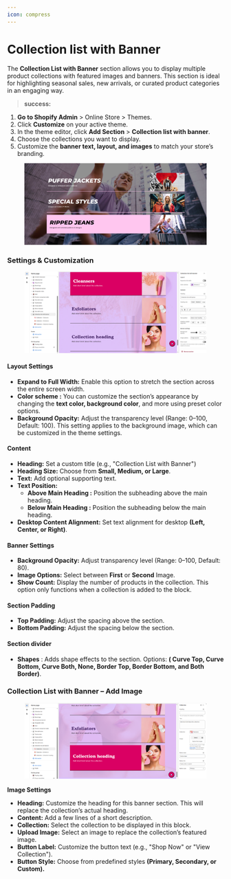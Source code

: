```yaml
---
icon: compress
---
```


# Collection list with Banner

The **Collection List with Banner** section allows you to display multiple product collections with featured images and banners. This section is ideal for highlighting seasonal sales, new arrivals, or curated product categories in an engaging way.

> **success:** 
1. **Go to Shopify Admin** > Online Store > Themes.
2. Click **Customize** on your active theme.
3. In the theme editor, click **Add Section** > **Collection list with banner**.
4. Choose the collections you want to display.
5. Customize the **banner text, layout, and images** to match your store’s branding.


<figure><img src="../.gitbook/assets/list-with-banner.png" alt=""><figcaption></figcaption></figure>

### **Settings & Customization**

<figure><img src="../.gitbook/assets/collection-list-with-banner.png" alt=""><figcaption></figcaption></figure>

#### **Layout Settings**

* **Expand to Full Width:** Enable this option to stretch the section across the entire screen width.
* **Color scheme :** You can customize the section’s appearance by changing the **text color, background color**, and more using preset color options.
* **Background Opacity:** Adjust the transparency level (Range: 0–100, Default: 100). This setting applies to the background image, which can be customized in the theme settings.

#### **Content**&#x20;

* **Heading:** Set a custom title (e.g., "Collection List with Banner")
* **Heading Size:** Choose from **Small, Medium, or Large**.
* **Text:** Add optional supporting text.
* **Text Position:**
  * **Above Main Heading :** Position the subheading above the main heading.
  * **Below Main Heading :** Position the subheading below the main heading.
* **Desktop Content Alignment:** Set text alignment for desktop **(Left, Center, or Right)**.

#### **Banner Settings**

* **Background Opacity:** Adjust transparency level (Range: 0–100, Default: 80).
* **Image Options:** Select between **First** or **Second** Image.
* **Show Count:** Display the number of products in the collection. This option only functions when a collection is added to the block.

#### **Section Padding**

* **Top Padding:** Adjust the spacing above the section.
* **Bottom Padding:** Adjust the spacing below the section.

#### Section divider

* **Shapes** : Adds shape effects to the section. Options: **( Curve Top, Curve Bottom, Curve Both, None, Border Top, Border Bottom, and Both Border)**.

### **Collection List with Banner – Add Image**

<figure><img src="../.gitbook/assets/list-with.png" alt=""><figcaption></figcaption></figure>

**Image Settings**

* **Heading:** Customize the heading for this banner section. This will replace the collection’s actual heading.
* **Content:** Add a few lines of a short description.
* **Collection:** Select the collection to be displayed in this block.
* **Upload Image:** Select an image to replace the collection’s featured image.
* **Button Label:** Customize the button text (e.g., "Shop Now" or "View Collection").
* **Button Style:** Choose from predefined styles **(Primary, Secondary, or Custom).**

